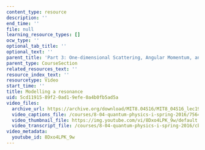 ```yaml
---
content_type: resource
description: ''
end_time: ''
file: null
learning_resource_types: []
ocw_type: ''
optional_tab_title: ''
optional_text: ''
parent_title: 'Part 3: One-dimensional Scattering, Angular Momentum, and Central Potentials'
parent_type: CourseSection
related_resources_text: ''
resource_index_text: ''
resourcetype: Video
start_time: ''
title: Modelling a resonance
uid: 5cd11915-89f2-0ad1-9efe-0a4b0fb5ad5a
video_files:
  archive_url: https://archive.org/download/MIT8.04S16/MIT8_04S16_lec19_s3_300k.mp4
  video_captions_file: /courses/8-04-quantum-physics-i-spring-2016/7564b63a02415110859fb6a84c0ad870_8Dxo4LPK_9w.vtt
  video_thumbnail_file: https://img.youtube.com/vi/8Dxo4LPK_9w/default.jpg
  video_transcript_file: /courses/8-04-quantum-physics-i-spring-2016/cb4c2f49edc783246e4c6cfbf89ed56f_8Dxo4LPK_9w.pdf
video_metadata:
  youtube_id: 8Dxo4LPK_9w
---
```

